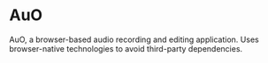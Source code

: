AuO
===
AuO, a browser-based audio recording and editing application. Uses browser-native technologies to avoid third-party dependencies.
